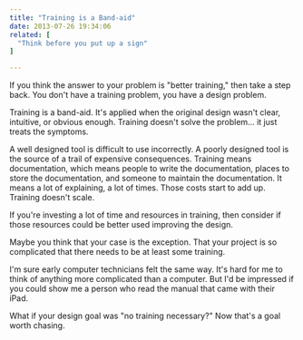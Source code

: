 ```yaml
---
title: "Training is a Band-aid"
date: 2013-07-26 19:34:06
related: [
  "Think before you put up a sign"
]

---
```


If you think the answer to your problem is "better training," then take a step back. You don't have a training problem, you have a design problem.

Training is a band-aid. It's applied when the original design wasn't clear, intuitive, or obvious enough. Training doesn't solve the problem… it just treats the symptoms.

A well designed tool is difficult to use incorrectly. A poorly designed tool is the source of a trail of expensive consequences. Training means documentation, which means people to write the documentation, places to store the documentation, and someone to maintain the documentation. It means a lot of explaining, a lot of times. Those costs start to add up. Training doesn't scale.

If you're investing a lot of time and resources in training, then consider if those resources could be better used improving the design.

Maybe you think that your case is the exception. That your project is so complicated that there needs to be at least some training. 

I'm sure early computer technicians felt the same way. It's hard for me to think of anything more complicated than a computer. But I'd be impressed if you could show me a person who read the manual that came with their iPad. 

What if your design goal was "no training necessary?" Now that's a goal worth chasing.
